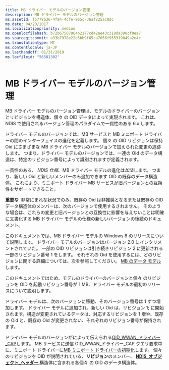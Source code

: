 ```yaml
---
title: MB ドライバー モデルのバージョン管理
description: MB ドライバー モデルのバージョン管理
ms.assetid: f5778b36-4f84-4cfe-965c-36af225ac0dc
ms.date: 04/20/2017
ms.localizationpriority: medium
ms.openlocfilehash: b72b67507864b2177cd42ae43c318da390cf0ea7
ms.sourcegitcommit: a33b7978e22d5bb9f65ca7056f955319049a2e4c
ms.translationtype: MT
ms.contentlocale: ja-JP
ms.lasthandoff: 01/31/2019
ms.locfileid: "56581302"
---
```

# <a name="mb-driver-model-versioning"></a>MB ドライバー モデルのバージョン管理


MB ドライバー モデルのバージョン管理は、モデルのドライバーのバージョンとリビジョンを構造体、個々 の OID データによって実現されます。 これは、NDIS で使用されるバージョン管理のパラダイムで一貫性のある 6.x します。

ドライバー モデルのバージョンでは、MB サービスと MB ミニポート ドライバーの間のインターフェイスの進化を定義します。 個々 の OID リビジョンは保持 Oid にさまざまな MB ドライバー モデルのバージョンで加えられた変更の追跡します。 つまり、ドライバー モデルのバージョンでは、一連の Oid のデータ構造は、特定のリビジョン番号によって識別されますが定義されます。

一貫性のある、 *NDIS 仕様*、MB ドライバー モデルの進化は*加法*します。 つまり、新しい Oid と新しいメンバーのみ追加できます OID の既存のデータ構造体。 これにより、ミニポート ドライバー MB サービスが旧バージョンとの互換性をサポートできること。

**重要な**  非常にまれな状況でのみ、既存の Oid は非推奨となるまたは既存の OID データ構造体のメンバーは、次のバージョンで使用するされません。 そのような場合は、これらの変更と旧バージョンとの互換性に影響を与えないことは明確に文書化する MB ドライバー モデルの仕様の新しいバージョンの後続のドキュメント。

 

このドキュメントでは、MB ドライバー モデルの Windows 8 のリリースについて説明します。 ドライバー モデルのバージョンはバージョン 2.0 にインクリメントされていた。 一部の OID リビジョンは引き続きリビジョン 2 に更新される一部のリビジョン番号 1 をします。 それぞれの Oid を使用するには、どのリビジョンに関する詳細については、次を参照してください。 [MB のデータ モデル](mb-data-model.md)します。

このドキュメントではため、モデルのドライバーのバージョンと個々 のリビジョンを OID を起動リビジョン番号が 1 MB、ドライバー モデルの最初のリリースについて説明します。

ドライバー モデルは、次のバージョンに移動、そのバージョン番号は 1 ずつ増加します。 ドライバー モデルに追加され、新しい Oid は、リビジョン 1; に開始されます。構造が変更されているデータは、対応するリビジョンを 1 増や、既存の Oid と、既存の Oid が変更されない、それぞれのリビジョン番号が保持されます。

ドライバー モデルのバージョンがによって伝えられる[OID\_WWAN\_ドライバー\_CAP](https://msdn.microsoft.com/library/windows/hardware/ff569825)します。 MB サービスに送信 OID\_WWAN\_ドライバー\_CAP クエリ要求中に、ミニポート ドライバーに[MB ミニポート ドライバーの初期化](mb-miniport-driver-initialization.md)します。 個々 のリビジョンを OID が説明されている、**リビジョン**のメンバー、 [ **NDIS\_オブジェクト\_ヘッダー** ](https://msdn.microsoft.com/library/windows/hardware/ff566588)構造体に含まれる各個々 の OID のデータ構造体。

 

 





